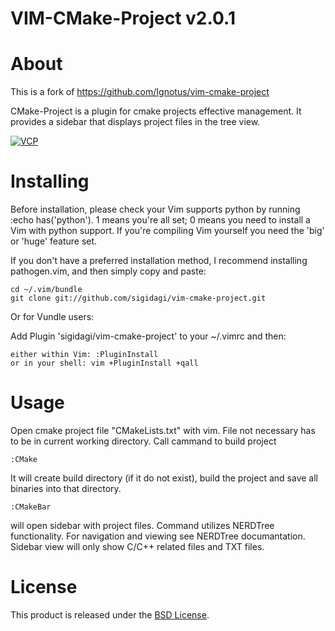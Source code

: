 VIM-CMake-Project v2.0.1
===============

About
=====
This is a fork of https://github.com/Ignotus/vim-cmake-project 

CMake-Project is a plugin for cmake projects effective management. It provides
a sidebar that displays project files in the tree view.

[![VCP](http://i.imgur.com/wGeVbl.png)](http://i.imgur.com/wGeVbl.png)

Installing
==========

Before installation, please check your Vim supports python by running :echo has('python'). 1 means you're all set; 0 means you need to install a Vim with python support. If you're compiling Vim yourself you need the 'big' or 'huge' feature set.

If you don't have a preferred installation method, I recommend installing pathogen.vim, and then simply copy and paste:

    cd ~/.vim/bundle
    git clone git://github.com/sigidagi/vim-cmake-project.git

Or for Vundle users:

Add Plugin 'sigidagi/vim-cmake-project' to your ~/.vimrc and then:

    either within Vim: :PluginInstall
    or in your shell: vim +PluginInstall +qall

Usage
=====

Open cmake project file "CMakeLists.txt" with vim. File not necessary has to be in current working directory.
Call cammand to build project

    :CMake 
It will create build directory (if it do not exist), build the project and save all binaries into that directory. 

    :CMakeBar 
will open sidebar with project files. Command utilizes NERDTree functionality. For navigation and viewing see NERDTree documantation. Sidebar view will only show C/C++ related files and TXT files. 

License
=======
This product is released under the [BSD License](http://opensource.org/licenses/bsd-3-clause).
